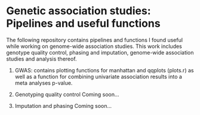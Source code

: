 # Genetic association studies: Pipelines and useful functions

The following repository contains pipelines and functions I found useful while
working on genome-wide association studies. This work includes genotype quality
control, phasing and imputation, genome-wide association studies and analysis
thereof.

1. GWAS:
  contains plotting functions for manhattan and qqplots (plots.r) as well as a
  function for combining univariate association results into a meta analyses
  p-value.

1. Genotyping quality control
  Coming soon...

1. Imputation and phasing
  Coming soon...
